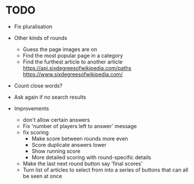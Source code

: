 # TODO


* Fix pluralisation
* Other kinds of rounds
  * Guess the page images are on
  * Find the most popular page in a category
  * Find the furthest article to another article https://api.sixdegreesofwikipedia.com/paths
  https://www.sixdegreesofwikipedia.com/
* Count close words?
* Ask again if no search results

* Improvements
  * don't allow certain answers
  * Fix 'number of players left to answer' message
  * fix scoring
    * Make score between rounds more even
    * Score duplicate answers lower
    * Show running score
    * More detailed scoring with round-specific details
  * Make the last next round button say 'final scores'
  * Turn list of articles to select from into a series of buttons that can all be seen at once
